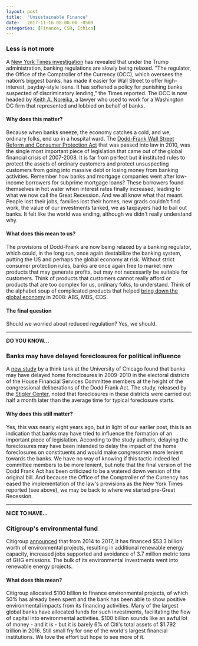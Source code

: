 ```yaml
---
layout: post
title:  "Unsustainable Finance"
date:   2017-11-16 08:00:00 -0500
categories: [Finance, CSR, Ethics]
---
```

### Less is not more

A [New York Times investigation](https://www.nytimes.com/2017/11/15/business/bank-regulation.html) has revealed that under the Trump administration, banking regulations are slowly being relaxed. "The regulator, the Office of the Comptroller of the Currency (OCC), which oversees the nation’s biggest banks, has made it easier for Wall Street to offer high-interest, payday-style loans. It has softened a policy for punishing banks suspected of discriminatory lending," the Times reported. The OCC is now headed by [Keith A. Noreika](https://www.propublica.org/article/trumps-new-bank-regulator-lawyer-who-helped-banks-charge-more-fees), a lawyer who used to work for a Washington DC firm that represented and lobbied on behalf of banks.

#### Why does this matter?

Because when banks sneeze, the economy catches a cold, and we, ordinary folks, end up in a hospital ward. The [Dodd-Frank Wall Street Reform and Consumer Protection Act](http://www.cftc.gov/idc/groups/public/@swaps/documents/file/hr4173_enrolledbill.pdf) that was passed into law in 2010, was the single most important piece of legislation that came out of the global financial crisis of 2007-2008. It is far from perfect but it instituted rules to protect the assets of ordinary customers and protect unsuspecting customers from going into massive debt or losing money from banking activities. Remember how banks and mortgage companies went after low-income borrowers for subprime mortgage loans? These borrowers found themselves in hot water when interest rates finally increased, leading to what we now call the Great Recession. And we all know what that meant. People lost their jobs, families lost their homes, new grads couldn't find work, the value of our investments tanked, we as taxpayers had to bail out banks. It felt like the world was ending, although we didn't really understand why.

#### What does this mean to us?

The provisions of Dodd-Frank are now being relaxed by a banking regulator, which could, in the long run, once again destabilize the banking system, putting the US and perhaps the global economy at risk. Without strict consumer protection rules, banks are once again free to market new products that may generate profits, but may not necessarily be suitable for customers. Think of products that customers cannot really afford or products that are too complex for us, ordinary folks, to understand. Think of the alphabet soup of complicated products that helped [bring down the global economy](https://www.economist.com/news/schoolsbrief/21584534-effects-financial-crisis-are-still-being-felt-five-years-article) in 2008: ABS, MBS, CDS.

#### The final question

Should we worried about reduced regulation? Yes, we should.

* * *

**DO YOU KNOW...**

### Banks may have delayed foreclosures for political influence

A [new study](https://promarket.org/us-banks-try-manipulate-dodd-frank-debate-delaying-mortgage-foreclosures/) by a think tank at the University of Chicago found that banks may have delayed home foreclosures in 2009-2010 in the electoral districts of the House Financial Services Committee members at the height of the congressional deliberations of the Dodd Frank Act. The study, released by the [Stigler Center](https://research.chicagobooth.edu/stigler/), noted that foreclosures in these districts were carried out half a month later than the average time for typical foreclosure starts.

#### Why does this still matter?

Yes, this was nearly eight years ago, but in light of our earlier post, this is an indication that banks may have tried to influence the formation of an important piece of legislation. According to the study authors, delaying the foreclosures may have been intended to delay the impact of the home foreclosures on constituents and would make congressmen more lenient towards the banks. We have no way of knowing if this tactic indeed led committee members to be more lenient, but note that the final version of the Dodd Frank Act has been criticized to be a watered down version of the original bill. And because the Office of the Comptroller of the Currency has eased the implementation of the law's provisions as the New York Times reported (see above), we may be back to where we started pre-Great Recession.

* * *

**NICE TO HAVE...**

### Citigroup's environmental fund

Citigroup [announced](https://blog.citigroup.com/2017/11/sustainable-growth-at-citi/) that from 2014 to 2017, it has financed $53.3 billion worth of environmental projects, resulting in additional renewable energy capacity, increased jobs supported and avoidance of 3.7 million metric tons of GHG emissions. The bulk of its environmental investments went into renewable energy projects.

#### What does this mean?

Citigroup allocated $100 billion to finance environmental projects, of which 50% has already been spent and the bank has been able to show positive environmental impacts from its financing activities. Many of the largest global banks have allocated funds for such investments, facilitating the flow of capital into environmental activities. $100 billion sounds like an awful lot of money - and it is - but it is barely 6% of Citi's total assets of $1.792 trillion in 2016. Still small fry for one of the world's largest financial institutions. We love the effort but hope to see more of it.
